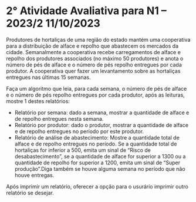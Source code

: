 # 2° Atividade Avaliativa para N1 – 2023/2    11/10/2023

Produtores de hortaliças de uma região do estado mantém uma cooperativa para a distribuição de
alface e repolho que abastecem os mercados da cidade. Semanalmente a cooperativa recebe
carregamentos de alface e repolho dos produtores associados (no máximo 50 produtores) e anota
o número de pés de alface e o número de pés repolho entregues por cada produtor. A cooperativa
quer fazer um levantamento sobre as hortaliças entregues nas últimas 15 semanas.

Faça um algoritmo que leia, para cada semana, o número de pés de alface e o número de pés
repolho entregues por cada produtor, após as leituras, mostre 1 destes relatórios:

- Relatório por semana: dado a semana, mostrar a quantidade de alface e de repolho entregues
nesta semana.
- Relatório por produtor: dado o produtor, mostrar a quantidade de alface e de repolho entregues
no período por este produtor.
- Relatório de análise de abastecimento: Mostre a quantidade total de alface e de repolho
entregues no período. Se a quantidade total de hortaliças for inferior a 500, emita um sinal de
“Risco de desabastecimento”, se a quantidade de alface for superior a 1300 ou a quantidade de
repolho for superior a 1200, emita um sinal de “Super produção”.Diga também se houve alguma
semana no período que não houve entregas.

Após imprimir um relatório, oferecer a opção para o usurário imprimir outro relatório se desejar.
 
